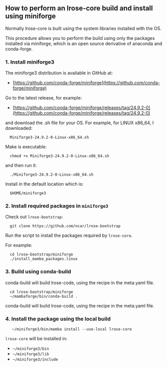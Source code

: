 ## How to perform an lrose-core build and install using miniforge

Normally lrose-core is built using the system libraries installed with the OS.

This procedure allows you to perform the build using only
the packages installed via miniforge,
which is an open source derivative of anaconda and conda-forge.

### 1. Install miniforge3

The miniforge3 distribution is available in GitHub at:

* [https://github.com/conda-forge/miniforge](https://github.com/conda-forge/miniforge)

Go to the latest release, for example:

* [https://github.com/conda-forge/miniforge/releases/tag/24.9.2-0](https://github.com/conda-forge/miniforge/releases/tag/24.9.2-0)

and download the .sh file for your OS. For example, for LINUX x86_64, I downloaded:

```
  Miniforge3-24.9.2-0-Linux-x86_64.sh
```

Make is executable:

```
  chmod +x Miniforge3-24.9.2-0-Linux-x86_64.sh
```

and then run it:

```
  ./Miniforge3-24.9.2-0-Linux-x86_64.sh
```

Install in the default location which is:

```
  $HOME/miniforge3
```

### 2. Install required packages in ```miniforge3```

Check out ```lrose-bootstrap```:

```
  git clone https://github.com/ncar/lrose-bootstrap
```

Run the script to install the packages required by ```lrose-core```.

For example:

```
  cd lrose-bootstrap/miniforge
  ./install_mamba_packages.linux
```

### 3. Build using conda-build

conda-build will build lrose-code, using the recipe in the meta.yaml file.

```
  cd lrose-bootstrap/miniforge
  ~/mambaforge/bin/conda-build .
```

conda-build will build lrose-code, using the recipe in the meta.yaml file.

### 4. Install the package using the local build

```
   ~/miniforge3/bin/mamba install --use-local lrose-core
```

```lrose-core``` will be installed in:

* ```~/miniforge3/bin```
* ```~/miniforge3/lib```
* ```~/miniforge3/include```

